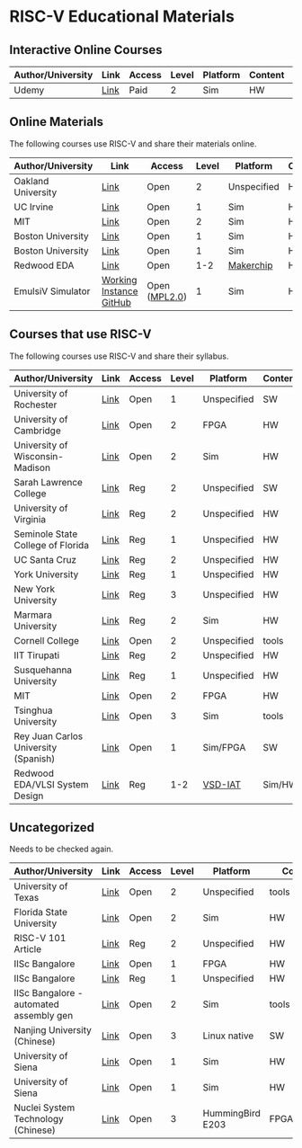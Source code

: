 # RISC-V Educational Materials

## Interactive Online Courses

Author/University | Link  | Access | Level | Platform | Content | Type
----------------- | ----- | ------ | ----- | -------- | ------- | ----
Udemy | [Link](https://www.udemy.com/vsd-riscv-instruction-set-architecture-isa-part-1b/) | Paid | 2 | Sim | HW | a,d

## Online Materials

The following courses use RISC-V and share their materials online.

Author/University | Link  | Access | Level | Platform | Content | Type
----------------- | ----- | ------ | ----- | -------- | ------- | ----
Oakland University | [Link](https://passlab.github.io/CSE564/) | Open | 2 | Unspecified | HW | f
UC Irvine | [Link](https://canvas.eee.uci.edu/courses/7673/assignments/syllabus) | Open | 1 | Sim | HW | a,f
MIT | [Link](http://csg.csail.mit.edu/6.375/6_375_2016_www/handouts.html) | Open | 2 | Sim | HW | a,f
Boston University | [Link](http://ascslab.org/courses/ec413/index.html) | Open | 1 | Sim | HW | f
Boston University | [Link](http://ascslab.org/courses/ec513/index.html) | Open | 1 | Sim | HW | a,c,f
Redwood EDA | [Link](https://github.com/stevehoover/RISC-V_MYTH_Workshop) | Open | 1-2 | [Makerchip](https://www.makerchip.com) | HW | c,e
EmulsiV Simulator | [Working Instance](https://guillaume-savaton-eseo.github.io/emulsiV/) [GitHub](https://github.com/Guillaume-Savaton-ESEO/emulsiV) | Open ([MPL2.0](https://github.com/Guillaume-Savaton-ESEO/emulsiV/blob/master/LICENSE)) | 1 | Sim | HW | e


## Courses that use RISC-V

The following courses use RISC-V and share their syllabus.

Author/University | Link  | Access | Level | Platform | Content | Type
----------------- | ----- | ------ | ----- | -------- | ------- | ----
University of Rochester | [Link](http://cs.rochester.edu/courses/252/spring2018/decks/Lecture1.pdf) | Open | 1 | Unspecified | SW | f
University of Cambridge | [Link](https://www.cl.cam.ac.uk/teaching/1617/ECAD+Arch/exercise-clarvi.html) | Open | 2 | FPGA | HW | f
University of Wisconsin-Madison | [Link](http://pages.cs.wisc.edu/~karu/courses/cs752/fall2016/wiki/index.php?n=Main.Project) | Open | 2 | Sim | HW | f
Sarah Lawrence College | [Link](http://science.slc.edu/msiff/courses/arch-draft-syllabus.pdf) | Reg | 2 | Unspecified | SW | f
University of Virginia | [Link](https://collab.its.virginia.edu/syllabi/auth/e65de55f-9b46-43dd-80bc-4629e0ac9606) | Reg | 2 | Unspecified | HW | f
Seminole State College of Florida | [Link](https://www.seminolestate.edu/ssap/ed-services/oasis/syllabus/2184/40616/CDA3100) | Reg | 1 | Unspecified | HW | f
UC Santa Cruz | [Link](https://canvas.ucsc.edu/courses/16122/assignments/syllabus) | Reg | 2 | Unspecified | HW | f
York University | [Link](https://www.coursehero.com/file/p1l49np/Chapter-2-Instructions-Language-of-the-Computer-13-Synchronization-in-RISC-V/) | Reg | 1 | Unspecified | HW | c,f
New York University | [Link](https://engineering.nyu.edu/sites/default/files/2018-10/CS-GY%206133%20Computer%20Architecture%20I.pdf) | Reg | 3 | Unspecified | HW |
Marmara University | [Link](http://www.salihbayar.com/Marmara/EEE7032/Spring2018/EEE7032_Syllabus.pdf) | Reg | 2 | Sim | HW |
Cornell College | [Link](https://moodle.cornellcollege.edu/pluginfile.php/126690/mod_resource/content/1/syllabus218-Dec2017.pdf) | Open | 2 | Unspecified | tools |
IIT Tirupati | [Link](https://iittp.ac.in/pdfs/syllabus/CS5292.pdf) | Reg | 2 | Unspecified | HW |
Susquehanna University | [Link](https://facstaff.susqu.edu/brakke/comparch-syl.txt) | Reg | 1 | Unspecified | HW |
MIT | [Link](http://csg.csail.mit.edu/6.175/labs/lab5-riscv-intro.html) | Open | 2 | FPGA | HW | a
Tsinghua University | [Link](https://github.com/oscourse-tsinghua/rcore_plus) | Open | 3 | Sim | tools | e
Rey Juan Carlos University (Spanish) | [Link](https://github.com/myTeachingURJC/2019-20-LAB-AO/wiki) | Open | 1 | Sim/FPGA | SW |
Redwood EDA/VLSI System Design | [Link](https://www.vlsisystemdesign.com/riscv-based-myth/) | Reg | 1-2 | [VSD-IAT](https://www.vlsisystemdesign.com/vsd-iat/) | Sim/HW | c,e

## Uncategorized

Needs to be checked again.

Author/University | Link  | Access | Level | Platform | Content | Type
----------------- | ----- | ------ | ----- | -------- | ------- | ----
University of Texas | [Link](https://www.cs.utexas.edu/users/hunt/class/2019-spring/cs340d/cs340d.html) | Open | 2 | Unspecified | tools | f
Florida State University | [Link](http://www.cs.fsu.edu/~zwang/cda3101.html) | Open | 2 | Sim | HW | c,f
RISC-V 101 Article | [Link](https://dl.acm.org/citation.cfm?doid=3210713.3210741) | Reg | 2 | Unspecified | HW |
IISc Bangalore  | [Link](http://rohini.dese.iisc.ac.in/course/view.php?id=13) | Open | 1 | FPGA | HW | a,c,f
IISc Bangalore  | [Link](https://drona.csa.iisc.ac.in/~arkapravab/courses/schedule.html) | Reg | 1 | Unspecified | HW | c
IISc Bangalore - automated assembly gen | [Link](https://gitlab.com/shaktiproject/tools/aapg) | Open | 2 | Sim | tools | e
Nanjing University (Chinese) | [Link](https://github.com/NJU-ProjectN/ics-pa) | Open | 3 | Linux native | SW | a
University of Siena | [Link](https://github.com/Mariotti94/WebRISC-V) | Open | 1 | Sim | HW | e
University of Siena | [Link](https://www3.diism.unisi.it/~giorgi/didattica/arcal1/lab-webriscv.htm) | Open | 1 | Sim | HW | a
Nuclei System Technology (Chinese) | [Link](https://www.riscv-mcu.com/campus-campus.html) | Open | 3 | HummingBird E203 | FPGA/HW/SW | a,c,d,f

